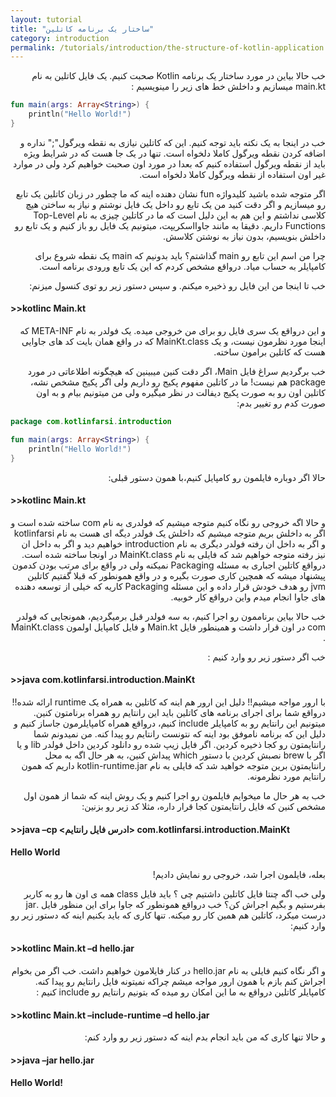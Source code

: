 ```yaml
---
layout: tutorial
title: "ساختار یک برنامه کاتلین"
category: introduction
permalink: /tutorials/introduction/the-structure-of-kotlin-application
---
```



<div dir="rtl" markdown="1">



خب حالا بیاین در مورد ساختار یک برنامه Kotlin صحبت کنیم. یک فایل کاتلین به نام main.kt میسازیم و داخلش خط های زیر را مینویسیم :

</div>

```kotlin
fun main(args: Array<String>) {
    println("Hello World!")
}
```
<div dir="rtl" markdown="1">

خب در اینجا به یک نکته باید توجه کنیم. این که کاتلین نیازی به نقطه ویرگول";" نداره و اضافه کردن نقطه ویرگول کاملا دلخواه است. تنها در یک جا هست که در شرایط ویژه باید از نقطه ویرگول استفاده کنیم که بعدا در مورد اون صحبت خواهیم کرد ولی در موارد غیر اون استفاده از نقطه ویرگول کاملا دلخواه است.

اگر متوجه شده باشید کلیدواژه fun نشان دهنده اینه که ما چطور در زبان کاتلین یک تابع رو میسازیم و اگر دقت کنید من یک تابع رو داخل یک فایل نوشتم و نیاز به ساختن هیچ کلاسی نداشتم و این هم به این دلیل است که ما در کاتلین چیزی به نام Top-Level Functions داریم. دقیقا به مانند جاوااسکریپت، میتونیم یک فایل رو باز کنیم و یک تابع رو داخلش بنویسیم، بدون نیاز به نوشتن کلاسش.

چرا من اسم این تابع رو main گذاشتم؟ باید بدونیم که main یک نقطه شروع برای کامپایلر به حساب میاد. درواقع مشخص کردم که این یک تابع ورودی برنامه است. 

خب تا اینجا من این فایل رو ذخیره میکنم. و سپس دستور زیر رو توی کنسول میزنم:

</div>

#### >>kotlinc Main.kt

<div dir="rtl" markdown="1">

و این درواقع یک سری فایل رو برای من خروجی میده. یک فولدر به نام META-INF که اینجا مورد نظرمون نیست، و یک MainKt.class که در واقع همان بایت کد های جاوایی هست که کاتلین برامون ساخته.

خب برگردیم سراغ فایل Main، اگر دقت کنین میبینین که هیچگونه اطلاعاتی در مورد package هم نیست! ما در کاتلین مفهوم پکیج رو داریم ولی اگر پکیج مشخص نشه، کاتلین اون رو به صورت پکیج دیفالت در نظر میگیره ولی من میتونیم بیام و به اون صورت کدم رو تغییر بدم:

</div>

```kotlin
package com.kotlinfarsi.introduction

fun main(args: Array<String>) {
    println("Hello World!")
}
```

<div dir="rtl" markdown="1">

حالا اگر دوباره فایلمون رو کامپایل کنیم،با همون دستور قبلی:

</div>

#### >>kotlinc Main.kt

<div dir="rtl" markdown="1">

و حالا اگه خروجی رو نگاه کنیم متوجه میشیم که فولدری به نام com ساخته شده است و اگر به داخلش بریم متوجه میشیم که داخلش یک فولدر دیگه ای هست به نام kotlinfarsi و اگر به داخل ان رفته فولدر دیگری به نام introduction خواهیم دید و اگر به داخل ان نیز رفته متوجه خواهیم شد که فایلی به نام MainKt.class در اونجا ساخته شده است. درواقع کاتلین اجباری به مسئله Packaging نمیکنه ولی در واقع برای مرتب بودن کدمون پیشنهاد میشه که همچین کاری صورت بگیره و در واقع همونطور که قبلا گفتیم کاتلین jvm رو هدف خودش قرار داده و این مسئله Packaging کاریه که خیلی از توسعه دهنده های جاوا انجام میدم واین درواقع کار خوبیه. 

خب حالا بیاین برناممون رو اجرا کنیم، به سه فولدر قبل برمیگردیم، همونجایی که فولدر com در اون قرار داشت و همینطور فایل Main.kt و فایل کامپایل اولمون MainKt.class . 

خب اگر دستور زیر رو وارد کنیم :

</div>

#### >>java com.kotlinfarsi.introduction.MainKt

<div dir="rtl" markdown="1">

با ارور مواجه میشیم!! دلیل این ارور هم اینه که کاتلین به همراه یک runtime ارائه شده!! درواقع شما برای اجرای برنامه های کاتلین باید این رانتایم رو همراه برنامتون کنین. میتونیم این رانتایم رو به کامپایلر include کنیم، درواقع همراه کامپایلرمون جاساز کنیم و دلیل این که برنامه ناموفق بود اینه که نتونست رانتایم رو پیدا کنه. من نمیدونم شما رانتایمتون رو کجا ذخیره کردین. اگر فایل زیپ شده رو دانلود کردین داخل فولدر lib و یا اگر با brew نصبش کردین با دستور which پیداش کنین، به هر حال اگه به محل رانتایمتون برین متوجه خواهید شد که فایلی به نام kotlin-runtime.jar داریم که همون رانتایم مورد نظرمونه.

خب به هر حال ما میخوایم فایلمون رو اجرا کنیم و یک روش اینه که شما از همون اول مشخص کنین که فایل رانتایمتون کجا قرار داره، مثلا کد زیر رو بزنین:

</div>

#### >>java –cp <ادرس فایل رانتایم> com.kotlinfarsi.introduction.MainKt
#### Hello World

<div dir="rtl" markdown="1">

بعله، فایلمون اجرا شد، خروجی رو نمایش دادیم!

ولی خب اگه چنتا فایل کاتلین داشتیم چی ؟ باید فایل class همه ی اون ها رو به کاربر بفرستیم و بگیم اجراش کن؟ خب درواقع همونطور که جاوا برای این منظور فایل .jar درست میکرد، کاتلین هم همین کار رو میکنه. تنها کاری که باید بکنیم اینه که دستور زیر رو وارد کنیم: 

</div>

#### >>kotlinc Main.kt –d hello.jar 

<div dir="rtl" markdown="1">

و اگر نگاه کنیم فایلی به نام hello.jar در کنار فایلامون خواهیم داشت. خب اگر من بخوام اجراش کنم بازم با همون ارور مواجه میشم چراکه نمیتونه فایل رانتایم رو پیدا کنه. کامپایلر کاتلین درواقع به ما این امکان رو میده که بتونیم رانتایم رو include کنیم :

</div>

#### >>kotlinc Main.kt –include-runtime –d hello.jar 

<div dir="rtl" markdown="1">

و حالا تنها کاری که من باید انجام بدم اینه که دستور زیر رو وارد کنم:

</div>

#### >>java –jar hello.jar
#### Hello World!



